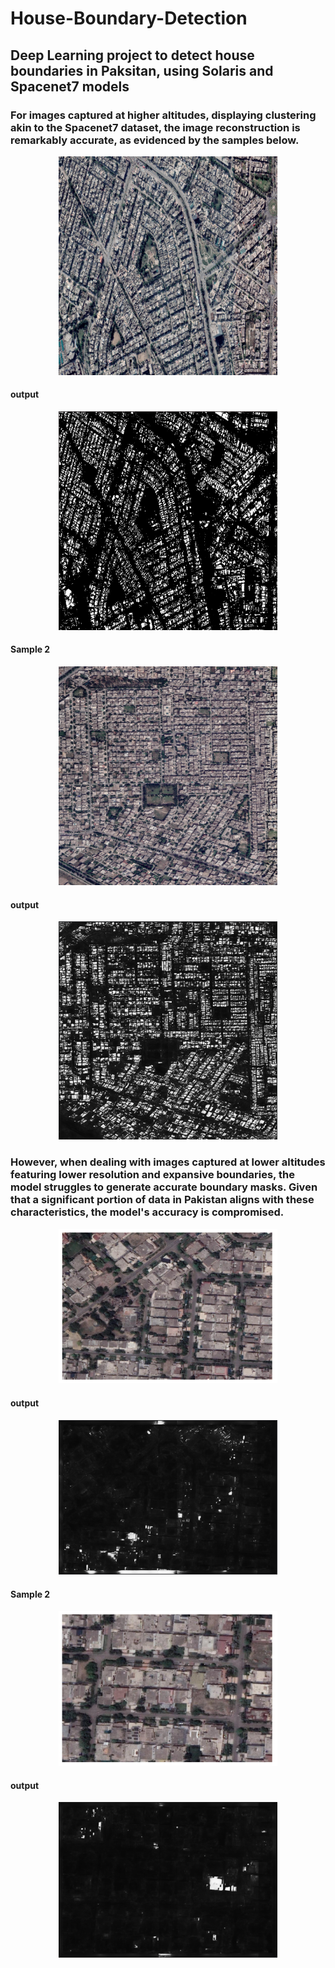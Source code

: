 # House-Boundary-Detection
## Deep Learning project to detect house boundaries in Paksitan, using Solaris and Spacenet7 models

### For images captured at higher altitudes, displaying clustering akin to the Spacenet7 dataset, the image reconstruction is remarkably accurate, as evidenced by the samples below.


<p align="center">
  <img src="data/img_resized_7.png" width="350">
</p>



#### output

<p align="center">
  <img src="data/img_resized_7_infer.jpg" width="350">
</p>

#### Sample 2
<p align="center">
  <img src="data/img_resized_18.png" width="350" >
</p>

#### output

<p align="center">
  <img src="data/img_resized_18_infer.jpg" width="350">
</p>



### However, when dealing with images captured at lower altitudes featuring lower resolution and expansive boundaries, the model struggles to generate accurate boundary masks. Given that a significant portion of data in Pakistan aligns with these characteristics, the model's accuracy is compromised.

<p align="center">
  <img src="data/block_30.png" width="350">
</p>

#### output

<p align="center">
  <img src="data/block_30_infer.jpg" width="350">
</p>

#### Sample 2

<p align="center">
  <img src="data/block_32.png" width="350" >
</p>

#### output

<p align="center">
  <img src="data/block_32_infer.jpg" width="350">
</p>